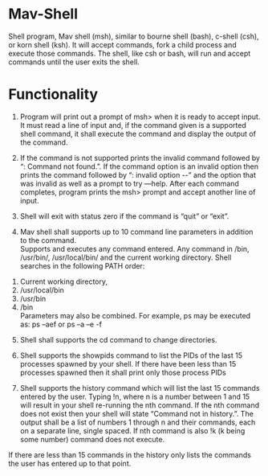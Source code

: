 # Mav-Shell
Shell program, Mav shell (msh), similar to  bourne shell (bash), c-shell (csh), or korn shell (ksh). It will accept commands, fork a child  process and execute those commands. The shell, like csh or bash, will run and accept  commands until the user exits the shell. 

# Functionality
1) Program will print out a prompt of msh> when it is ready to 
accept input. It must read a line of input and, if the command given is a supported shell 
command, it shall execute the command and display the output of the command.

2) If the command is not supported prints the invalid 
command followed by “: Command not found.”. If the command option is an invalid option then prints
the command followed by “: invalid option --” and the option that was invalid as 
well as a prompt to try —help. After each command completes, program prints the msh> 
prompt and accept another line of input. 

3) Shell will exit with status zero if the command is “quit” or “exit”. 

4) Mav shell shall supports up to 10 command line 
parameters in addition to the command.  
Supports and executes any command entered. Any 
command in /bin, /usr/bin/, /usr/local/bin/ and the current working directory.
Shell searches in the following PATH order:  
1. Current working directory,  
2. /usr/local/bin 
3. /usr/bin 
4. /bin  
Parameters may also be combined. For example, ps may be executed as: ps –aef or ps 
–a –e -f  

5) Shell shall supports the cd command to change directories.

6) Shell supports the showpids command to list the PIDs of 
the last 15 processes spawned by your shell. If there have been less than 15 processes 
spawned then it shall print only those process PIDs  

7) Shell supports the history command which will list the last 
15 commands entered by the user. Typing !n, where n is a number between 1 and 15 will 
result in your shell re-running the nth command.  If the nth command does not exist then 
your shell will state “Command not in history.”.  The output shall be a list of 
numbers 1 through n and their commands, each on a separate line, single spaced. If nth command is 
also !k (k being some number) command does not execute.

If there are less than 15 commands in the history only lists the commands the user has 
entered up to that point.



